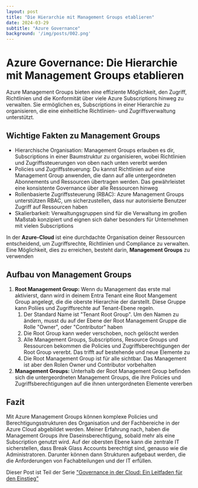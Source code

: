 ```yaml
---
layout: post
title: "Die Hierarchie mit Management Groups etablieren"
date: 2024-03-29
subtitle: "Azure Governance"
background: '/img/posts/002.png'
---
```

# Azure Governance: Die Hierarchie mit Management Groups etablieren

Azure Management Groups bieten eine effiziente Möglichkeit, den Zugriff, Richtlinien und die Konformität über viele Azure Subscriptions hinweg zu verwalten. Sie ermöglichen es, Subscriptions in einer Hierarchie zu organisieren, die eine einheitliche Richtlinien- und Zugriffsverwaltung unterstützt.

## Wichtige Fakten zu Management Groups

- Hierarchische Organisation: Management Groups erlauben es dir, Subscriptions in einer Baumstruktur zu organisieren, wobei Richtlinien und Zugriffssteuerungen von oben nach unten vererbt werden
- Policies und Zugriffssteuerung: Du kannst Richtlinien auf eine Management Group anwenden, die dann auf alle untergeordneten Abonnements und Ressourcen übertragen werden. Das gewährleistet eine konsistente Governance über alle Ressourcen hinweg
- Rollenbasierte Zugriffssteuerung (RBAC): Azure Management Groups unterstützen RBAC, um sicherzustellen, dass nur autorisierte Benutzer Zugriff auf Ressourcen haben
- Skalierbarkeit: Verwaltungsgruppen sind für die Verwaltung im großen Maßstab konzipiert und eignen sich daher besonders für Unternehmen mit vielen Subscriptions

In der **Azure-Cloud** ist eine durchdachte Organisation deiner Ressourcen entscheidend, um Zugriffsrechte, Richtlinien und Compliance zu verwalten. Eine Möglichkeit, dies zu erreichen, besteht darin, **Management Groups** zu verwenden

## Aufbau von Management Groups

1. **Root Management Group:** Wenn du Management das erste mal aktivierst, dann wird in deinem Entra Tenant eine Root Mangement Group angelegt, die die oberste Hierarchie der darstellt. Diese Gruppe kann Poliies und Zugriffsrechte auf Tenant-Ebene regeln.
   1. Der Standard Name ist "Tenant Root Group". Um den Namen zu ändern, musst du auf der Ebene der Root Management Gruppe die Rolle "Owner", oder "Contributor" haben
   2. Die Root Group kann weder verschoben, noch gelöscht werden
   3. Alle Management Groups, Subscriptions, Resource Groups und Ressourcen bekommen die Policies und Zugriffsberechtigungen der Root Group vererbt. Das trifft auf bestehende und neue Elemente zu
   4. Die Root Management Group ist für alle sichtbar. Das Management ist aber den Rolen Owner und Contributor vorbehalten
2. **Management Groups:** Unterhalb der Root Management Group befinden sich die untergeordneten Management Groups, die ihre Policies und Zugriffsberechtigungen auf die ihnen untergordneten Elemente vererben

## Fazit

Mit Azure Management Groups können komplexe Policies und Berechtigungsstrukturen des Organisation und der Fachbereiche in der Azure Cloud abgebildet werden. Meiner Erfahrung nach, haben die Management Groups ihre Daseinsberechtigung, sobald mehr als eine Subscription genutzt wird. Auf der obersten Ebene kann die zentrale IT sicherstellen, dass Break Glass Accounts berechtigt sind, genauso wie die Administratoren. Darunter können dann Strukturen aufgebaut werden, die die Anforderungen von Fachabteilungen und der IT erfüllen.

Dieser Post ist Teil der Serie ["Governance in der Cloud: Ein Leitfaden für den Einstieg"](/2024/03/18/governance-in-der-cloud.html)
